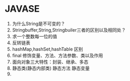 # JAVASE

1. 为什么String是不可变的？
2. Stringbuffer,String,Stringbuiler三者的区别以及相同处？
3. 求一个整数每一位的值
4. 反转链表
5. hashMap,hashSet,hashTable 区别
6. final 修饰变量、方法、方法参数、类以及作用
7. 面向对象三大特性：封装、继承、多态
8. 静态类(静态内部类) 静态方法 静态变量
9. 

